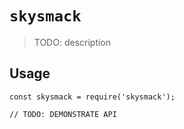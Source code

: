 # `skysmack`

> TODO: description

## Usage

```
const skysmack = require('skysmack');

// TODO: DEMONSTRATE API
```
